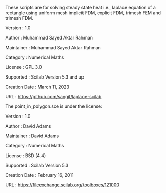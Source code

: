 These scripts are for solving steady state heat i.e., laplace equation of a rectangle using uniform mesh implicit FDM, explicit 
FDM, trimesh FEM and trimesh FDM.

Version         : 1.0

Author          : Muhammad Sayed Aktar Rahman

Maintainer      : Muhammad Sayed Aktar Rahman

Category        : Numerical Maths

License         : GPL 3.0

Supported       : Scilab Version 5.3 and up

Creation Date   : March 11, 2023

URL             : https://github.com/sangit/laplace-scilab


The point_in_polygon.sce is under the license:

Version         : 1.0

Author          : David Adams

Maintainer      : David Adams

Category        : Numerical Maths

License         : BSD (4.4)

Supported       : Scilab Version 5.3

Creation Date   : February 16, 2011

URL             : https://fileexchange.scilab.org/toolboxes/121000

